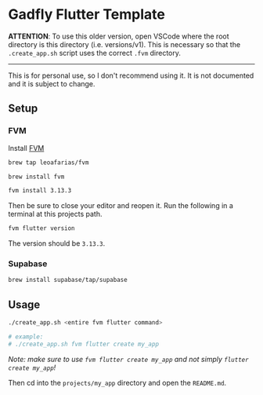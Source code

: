 
# Gadfly Flutter Template

**ATTENTION**: To use this older version, open VSCode where the root directory is this directory (i.e. versions/v1). This is necessary so that the `.create_app.sh` script uses the correct `.fvm` directory.

---

This is for personal use, so I don't recommend using it. It is not documented and it is subject to change.

## Setup

### FVM

Install [FVM](https://fvm.app/)

```sh
brew tap leoafarias/fvm

brew install fvm

fvm install 3.13.3
```

Then be sure to close your editor and reopen it. Run the following in a terminal at this projects path.

```sh
fvm flutter version
```

The version should be `3.13.3`.

### Supabase

```sh
brew install supabase/tap/supabase
```

## Usage

```sh
./create_app.sh <entire fvm flutter command>

# example:
# ./create_app.sh fvm flutter create my_app
```

_Note: make sure to use `fvm flutter create my_app` and not simply `flutter create my_app`!_

Then cd into the `projects/my_app` directory and open the `README.md`.
